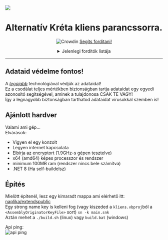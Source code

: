 <img src="https://github.com/naplika/kliens/assets/82440273/1770c2f5-8196-4c0e-80c3-abcf9933d2e0">


<h1>Alternatív Kréta kliens parancssorra.</h1>

<div style="text-align: center">

![Crowdin](https://badges.crowdin.net/naplika/localized.svg)
[Segíts fordítani!](https://i18n.naplika.mnus.hu/)<br>

<details>
    <summary>Jelenlegi fordítók listája</summary>
<ul>
    <li><a href="https://github.com/Zan1456">Zan</a></li>
</ul>
</details>

</div>



<hr>

<h2>Adataid védelme fontos!</h2>

A [*legújabb*](https://github.com/Delta-Trolling-Technologies/FuckMyBytes) technológiával védjük az adataidat!<br>
Ez a csodálat teljes mértékben biztonságban tartja adataidat egy egyedi azonosító segítségével, aminek a tulajdonosa CSAK TE VAGY!<br>
Így a legnagyobb biztonságban tarthatod adataidat vírusokkal szemben is!

<h2>Ajánlott hardver</h2>

Valami ami gép...<br>
Elvárások:
- Vigyen el egy konzolt
- Legyen internet kapcsolata
- Elbírja az encryptort (1.9GHz-s gépen tesztelve)
- x64 (amd64) képes processzor és rendszer
- minimum 100MB ram (rendszer nincs bele számítva)
- .NET 8 (Ha self-buildelsz)

<h2>Építés</h2>

Mielött építenél, lesz egy kimaradt mappa ami elérhető itt: [naplika/extendspublic](https://github.com/naplika/extendspublic)<br>
Egy strong name key is kelleni fog (vagy kiszeded a `kliens.vbproj`ból a `<AssemblyOriginatorKeyFile>` sort) `sn -k main.snk`<br>
Aztán mehet a `./build.sh` (linux) vagy `build.bat` (windows)

Api ping:<br>![api ping](https://status.mnus.hu/api/badge/4/ping/24?suffix=+ms&color=%23384B55&labelColor=%231E2326&style=for-the-badge)
